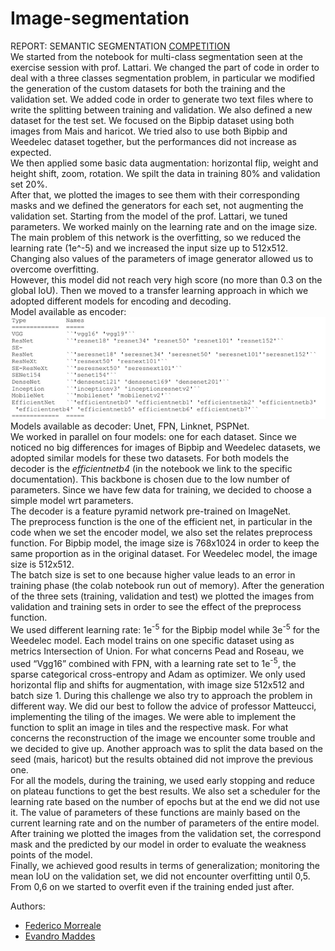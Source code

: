 # Image-segmentation
REPORT: SEMANTIC SEGMENTATION [COMPETITION](https://competitions.codalab.org/competitions/27176)  
We started from the notebook for multi-class segmentation seen at the exercise session with prof. Lattari. We changed the part of code in order to deal with a three classes segmentation problem, in particular we modified the generation of the custom datasets for both the training and the validation set. We added code in order to generate two text files where to write the splitting between training and validation. We also defined a new dataset for the test set. 
We focused on the Bipbip dataset using both images from Mais and haricot. We tried also to use both Bipbip and Weedelec dataset together, but the performances did not increase as expected.  
We then applied some basic data augmentation: horizontal flip, weight and height shift, zoom, rotation. 
We spilt the data in training 80% and validation set 20%.  
After that, we plotted the images to see them with their corresponding masks and we defined the generators for each set, not augmenting the validation set. 
Starting from the model of the prof. Lattari, we tuned parameters. We worked mainly on the learning rate and on the image size. The main problem of this network is the overfitting, so we reduced the learning rate (1e^-5) and we increased the input size up to 512x512. Changing also values of the parameters of image generator allowed us to overcome overfitting.  
However, this model did not reach very high score (no more than 0.3 on the global IoU). 
Then we moved to a transfer learning approach in which we adopted different models for encoding and decoding.  
Model available as encoder:  
![encoders](/encoders.PNG)  
Models available as decoder: Unet, FPN, Linknet, PSPNet.  
We worked in parallel on four models: one for each dataset. 
Since we noticed no big differences for images of Bipbip and Weedelec datasets, we adopted similar models for these two datasets. 
For both models the decoder is the *efficientnetb4* (in the notebook we link to the specific documentation). This backbone is chosen due to the low number of parameters. Since we have few data for training, we decided to choose a simple model wrt parameters.  
The decoder is a feature pyramid network pre-trained on ImageNet.  
The preprocess function is the one of the efficient net, in particular in the code when we set the encoder model, we also set the relates preprocess function. 
For Bipbip model, the image size is 768x1024 in order to keep the same proportion as in the original dataset. 
For Weedelec model, the image size is 512x512.  
The batch size is set to one because higher value leads to an error in training phase (the colab notebook run out of memory). 
After the generation of the three sets (training, validation and test) we plotted the images from validation and training sets in order to see the effect of the preprocess function.  
We used different learning rate: 1e<sup>-5</sup> for the Bipbip model while 3e<sup>-5</sup> for the Weedelec model. 
Each model trains on one specific dataset using as metrics Intersection of Union. 
For what concerns Pead and Roseau, we used “Vgg16” combined with FPN, with a learning rate set to 1e<sup>-5</sup>, the sparse categorical cross-entropy and Adam as optimizer. We only used horizontal flip and shifts for augmentation, with image size 512x512 and batch size 1. 
During this challenge we also try to approach the problem in different way. We did our best to follow the advice of professor Matteucci, implementing the tiling of the images. We were able to implement the function to split an image in tiles and the respective mask. For what concerns the reconstruction of the image we encounter some trouble and we decided to give up.
Another approach was to split the data based on the seed (mais, haricot) but the results obtained did not improve the previous one.	 
For all the models, during the training, we used early stopping and reduce on plateau functions to get the best results. We also set a scheduler for the learning rate based on the number of epochs but at the end we did not use it. The value of parameters of these functions are mainly based on the current learning rate and on the number of parameters of the entire model.   
After training we plotted the images from the validation set, the correspond mask and the predicted by our model in order to evaluate the weakness points of the model.  
Finally, we achieved good results in terms of generalization; monitoring the mean IoU on the validation set, we did not encounter overfitting until 0,5. From 0,6 on we started to overfit even if the training ended just after. 

Authors:  
- [Federico Morreale](https://github.com/fedy97)
- [Evandro Maddes](https://github.com/EvandroMaddes)

 

